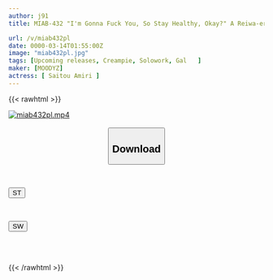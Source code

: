 ```yaml
---
author: j91
title: MIAB-432 "I'm Gonna Fuck You, So Stay Healthy, Okay?" A Reiwa-era Gal From My Class Who Is Kind To Otakus Gives Me Raw Sex With A Depressed Otaku, 20 Times Amiri Saito

url: /v/miab432pl
date: 0000-03-14T01:55:00Z
image: "miab432pl.jpg"
tags: [Upcoming releases, Creampie, Solowork, Gal	]
maker: [MOODYZ]
actress: [ Saitou Amiri ]
---
```



{{< rawhtml >}}

<div class="video" data-videoid="pending_link.html">
    <a href="javascript:;">
        <img src="/v/miab432pl/miab432pl.jpg" width="WIDTH" height="HEIGHT" alt="miab432pl.mp4" loading="lazy">
    </a>
</div>

<script type="text/javascript" src="https://j91.asia/asset/on-demand-pend.js"></script>

<br>
  <link rel="stylesheet" href="https://j91.asia/asset/bs5.css">
  
  <center>
  <button class="btn btn-primary" type="button" data-bs-toggle="collapse" data-bs-target=".multi-collapse" aria-expanded="false" aria-controls="multiCollapseExample1 multiCollapseExample2"><h2>Download</h2></button></center>
</p>
<div class="row">
  <div class="col">
    <div class="collapse multi-collapse" id="multiCollapseExample1">
      <div class="card card-body">
	      	      <br>
<div class="buttons">  
<p><a href="https://j91.asia/pending_link.html" target="_blank"><button class="btn-hover color-3"><i class="fa fa-download"></i> ST</button></a></p></div>
    </div>
  </div>
</div>
  <div class="col">
    <div class="collapse multi-collapse" id="multiCollapseExample2">
      <div class="card card-body">
	      <br>
<div class="buttons">
<p><a href="https://j91.asia/pending_link.html" target="_blank"><button class="btn-hover color-2"><i class="fa fa-download"></i> SW</button></a></p></div>
<br><br>
      </div>
    </div>
  </div>
</div>

{{< /rawhtml >}}